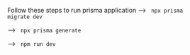 Follow these steps to run prisma application 
--> <code> npx prisma migrate dev</code>

--> <code> npx prisma generate</code>

--> <code> npm run dev </code>
